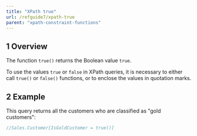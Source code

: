 ```yaml
---
title: "XPath true"
url: /refguide7/xpath-true
parent: "xpath-constraint-functions"
---
```


## 1 Overview

The function `true()` returns the Boolean value `true`.

To use the values `true` or `false` in XPath queries, it is necessary to either call `true()` or `false()` functions, or to enclose the values in quotation marks.

## 2 Example

This query returns all the customers who are classified as "gold customers":

```java
//Sales.Customer[IsGoldCustomer = true()]
```

